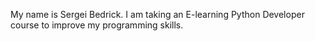 My name is Sergei Bedrick. I am taking an E-learning Python Developer course to improve my programming skills.
